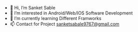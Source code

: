 - 👋 Hi, I’m Sanket Sable
- 👀 I’m interested in Android/Web/IOS Software Development
- 🌱 I’m currently learning Different Framworks
- 📫 Contact for Project sanketsabale9767@gmail.com

<!---
SanketsCode/SanketsCode is a ✨ special ✨ repository because its only contain Professional Projects.
--->
